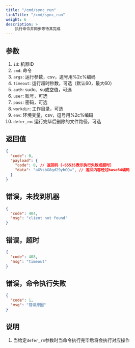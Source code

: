 ```yaml
---
title: "/cmd/sync_run"
linkTitle: "/cmd/sync_run"
weight: 6
description: >
    执行命令并同步等待其完成
---
```


## 参数

1. `id`: 机器ID
2. `cmd`: 命令
3. `args`: 运行参数，csv，逗号用%2c%编码
4. `timeout`: 运行超时秒数，可选（默认60，最大60）
5. `auth`: sudo、su或空值，可选
5. `user`: 账号，可选
6. `pass`: 密码，可选
7. `workdir`: 工作目录，可选
8. `env`: 环境变量，csv，逗号用%2c%编码
9. `defer_rm`: 运行完毕后删除的文件路径，可选

## 返回值

```json
{
  "code": 0,
  "payload": {
    "code": 0, // 返回码（-65535表示执行失败或超时）
    "data": "aGVsbG8gd29ybGQ=", // 返回内容经过base64编码
  }
}
```

## 错误，未找到机器

```json
{
  "code": 404,
  "msg": "client not found"
}
```

## 错误，超时

```json
{
  "code": 408,
  "msg": "timeout"
}
```

## 错误，命令执行失败

```json
{
  "code": 1,
  "msg": "错误原因"
}
```

## 说明

1. 当给定`defer_rm`参数时当命令执行完毕后将会执行对应操作